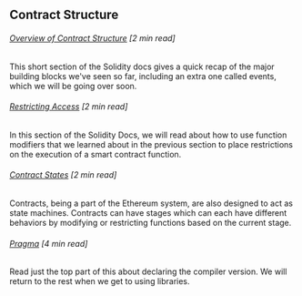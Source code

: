 ## Contract Structure

###### [Overview of Contract Structure](https://solidity.readthedocs.io/en/develop/structure-of-a-contract.html) \[2 min read\]

This short section of the Solidity docs gives a quick recap of the major building blocks we've seen so far, including an extra one called events, which we will be going over soon.

###### [Restricting Access](http://solidity.readthedocs.io/en/develop/layout-of-source-files.html#importing-other-source-files) \[2 min read\]

In this section of the Solidity Docs, we will read about how to use function modifiers that we learned about in the previous section to place restrictions on the execution of a smart contract function.

###### [Contract States](https://www.gitbook.com/book/sunnya97/a-beginner-s-guide-to-ethereum-and-dapp-developme/edit#) \[2 min read\]

Contracts, being a part of the Ethereum system, are also designed to act as state machines.  Contracts can have stages which can each have different behaviors by modifying or restricting functions based on the current stage.

###### [Pragma](https://www.gitbook.com/book/sunnya97/a-beginner-s-guide-to-ethereum-and-dapp-developme/edit#) \[4 min read\]

Read just the top part of this about declaring the compiler version.  We will return to the rest when we get to using libraries.

